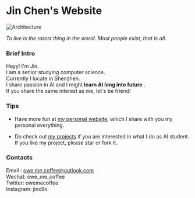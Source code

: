# Jin Chen's Website 
![Architecture](img/sky.jpg)

_To live is the rarest thing in the world. Most people exist, that is all._

### Brief Intro    

   Heyy! I'm Jin.    
    I am a senior studying computer science.    
    Currently I locate in Shenzhen.    
    I share passion in AI and I might **learn AI long into future** .    
    If you share the same interest as me, let's be friend! 


###  Tips

- Have more fun at [my personal website](https://www.jinchen.site), which I share with you my personal everything. 

- Do check out [my projects](https://github.com/owemecoffee) if you are interested in what I do as AI student. If you like my project, please star or fork it.



### Contacts
Email : owe.me.coffee@outlook.com    
Wechat: owe_me_coffee   
Twitter: owemecoffee  
Instagram: jinx9x



